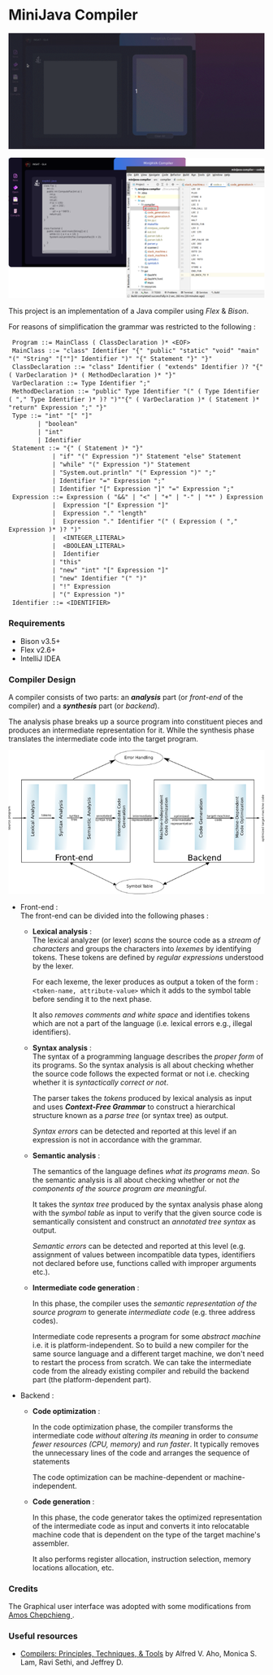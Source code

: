 # MiniJava Compiler
![demo](demo.gif)  

![code genration](code_gen.svg)

This project is an implementation of a Java compiler using *Flex* & *Bison*.


For reasons of simplification the grammar was restricted to the following :

```
 Program ::= MainClass ( ClassDeclaration )* <EOF>
 MainClass ::= "class" Identifier "{" "public" "static" "void" "main" "(" "String" "[""]" Identifier ")" "{" Statement "}" "}"
 ClassDeclaration ::= "class" Identifier ( "extends" Identifier )? "{" ( VarDeclaration )* ( MethodDeclaration )* "}"
 VarDeclaration ::= Type Identifier ";"
 MethodDeclaration ::= "public" Type Identifier "(" ( Type Identifier ( "," Type Identifier )* )? ")""{" ( VarDeclaration )* ( Statement )* "return" Expression ";" "}"
 Type ::= "int" "[" "]"
        | "boolean"
        | "int"
        | Identifier
 Statement ::= "{" ( Statement )* "}"
            | "if" "(" Expression ")" Statement "else" Statement
            | "while" "(" Expression ")" Statement
            | "System.out.println" "(" Expression ")" ";"
            | Identifier "=" Expression ";"
            | Identifier "[" Expression "]" "=" Expression ";"
 Expression ::= Expression ( "&&" | "<" | "+" | "-" | "*" ) Expression
            |  Expression "[" Expression "]"
            |  Expression "." "length"
            |  Expression "." Identifier "(" ( Expression ( "," Expression )* )? ")"
            |  <INTEGER_LITERAL>
            |  <BOOLEAN_LITERAL>
            |  Identifier
            | "this"
            | "new" "int" "[" Expression "]"
            | "new" Identifier "(" ")"
            | "!" Expression
            | "(" Expression ")"
 Identifier ::= <IDENTIFIER>
```
### Requirements
* Bison v3.5+ 
* Flex v2.6+
* IntelliJ IDEA

### Compiler Design
A compiler consists of two parts: an ***analysis*** part (or *front-end* of the compiler) and a ***synthesis*** part (or *backend*).

The analysis phase breaks up a source program into constituent pieces and produces an intermediate representation for it. While the synthesis phase translates the intermediate code into the target program.


![compiler architecture](compiler_design.png)

* Front-end : <br>
The front-end can be divided into the following phases : 

    * **Lexical analysis** : <br>
      The lexical analyzer (or lexer) *scans* the source code as a *stream of characters* and groups the characters into *lexemes* by identifying tokens. These tokens are defined by *regular expressions* understood by the lexer.
  
      For each lexeme, the lexer produces as output a token of the form :
      `<token-name, attribute-value>` which it adds to the symbol table before sending it to the next phase.
  
      It also *removes comments and white space* and identifies tokens which are not a part of the language (i.e. lexical errors e.g., illegal identifiers).

    * **Syntax analysis** : <br>
  The syntax of a programming language describes the *proper form* of its programs. So the syntax analysis is all about checking whether the source code follows the expected format or not i.e. checking whether it is *syntactically correct or not*. 
    
        The parser takes the *tokens* produced by lexical analysis as input and uses ***Context-Free Grammar*** to construct a hierarchical structure known as a *parse tree* (or syntax tree) as output.
    
      *Syntax errors* can be detected and reported at this level if an expression is not in accordance with the grammar.

    * **Semantic analysis** :
	
      The semantics of the language defines *what its programs mean*. So the semantic analysis is all about checking whether or not *the components of the source program are meaningful*. 
  
      It takes the *syntax tree* produced by the syntax analysis phase along with the *symbol table* as input to verify that the given source code is semantically consistent and construct an *annotated tree syntax* as output. 

      *Semantic errors* can be detected and reported at this level (e.g. assignment of values between incompatible data types, identifiers not declared before use, functions called with improper arguments etc.).

    * **Intermediate code generation** :
	
       In this phase, the compiler uses the *semantic representation of the source program* to generate *intermediate code* (e.g. three address codes). 
  
	   Intermediate code represents a program for some *abstract machine* i.e. it is platform-independent. So to build a new compiler for the same source language and a different target machine, we don't need to restart the process from scratch. We can take the intermediate code from the already existing compiler and rebuild the backend part (the platform-dependent part).


* Backend :
  
    * **Code optimization** : 
      
      In the code optimization phase, the compiler transforms the intermediate code *without altering its meaning* in order to *consume fewer resources (CPU, memory)* and *run faster*. It typically removes the unnecessary lines of the code and arranges the sequence of statements
      
      The code optimization can be machine-dependent or machine-independent.

    * **Code generation** :

      In this phase, the code generator takes the optimized representation of the intermediate code as input and converts it into relocatable machine code that is dependent on the type of the target machine's assembler. 
     
      It also performs register allocation, instruction selection, memory locations allocation, etc.

### Credits
The Graphical user interface was adopted with some modifications from [ 
Amos Chepchieng ](https://github.com/k33ptoo/javafx-sample-dashboard).

### Useful resources
* [Compilers: Principles, Techniques, & Tools](https://www.amazon.com/Compilers-Principles-Techniques-Tools-2nd/dp/0321486811) by Alfred V. Aho, Monica S. Lam, Ravi Sethi, and Jeffrey D.
